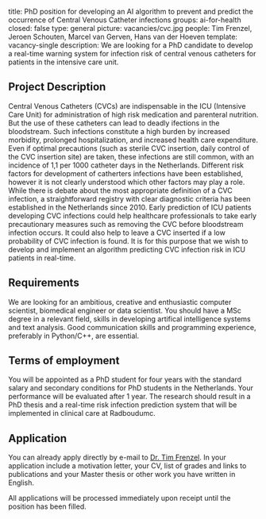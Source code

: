 title: PhD position for developing an AI algorithm to prevent and predict the occurrence of Central Venous Catheter infections
groups: ai-for-health 
closed: false
type: general
picture: vacancies/cvc.jpg
people: Tim Frenzel, Jeroen Schouten, Marcel van Gerven, Hans van der Hoeven
template: vacancy-single
description: We are looking for a PhD candidate to develop a real-time warning system for infection risk of central venous catheters for patients in the intensive care unit.

## Project Description

Central Venous Catheters (CVCs) are indispensable in the ICU (Intensive Care Unit) for administration of high risk medication and parenteral nutrition. But the use of these catheters can lead to deadly ifections in the bloodstream. Such infections constitute a high burden by increased morbidity, prolonged hospitalization, and increased health care expenditure. Even if optimal precautions (such as sterile CVC insertion, daily control of the CVC insertion site) are taken, these infections are still common, with an incidence of 1,1 per 1000 catheter days in the Netherlands. Different risk factors for development of catherters infections have been established, however it is not clearly understood which other factors may play a role. While there is debate about the most appropriate definition of a CVC infection, a straightforward registry with clear diagnostic criteria has been established in the Netherlands since 2010. Early prediction of ICU patients developing CVC infections could help healthcare professionals to take early precautionary measures such as removing the CVC before bloodstream infection occurs. It could also help to leave a CVC inserted if a low probability of CVC infection is found. It is for this purpose that we wish to develop and implement an algorithm predicting CVC infection risk in ICU patients in real-time.

## Requirements

We are looking for an ambitious, creative and enthusiastic computer scientist, biomedical engineer or data scientist. You should have a MSc degree in a relevant field, skills in developing artifical intelligence systems and text analysis. Good communication skills and programming experience, preferably in Python/C++, are essential. 

## Terms of employment

You will be appointed as a PhD student for four years with the standard salary and secondary conditions for PhD students in the Netherlands. Your performance will be evaluated after 1 year. The research should result in a PhD thesis and a real-time risk infection prediction system that will be implemented in clinical care at Radboudumc.

## Application

You can already apply directly by e-mail to [Dr. Tim Frenzel](mailto:Tim.Frenzel@radboudumc.nl). In your application include a motivation letter, your CV, list of grades and links to publications and your Master thesis or other work you have written in English.

All applications will be processed immediately upon receipt until the position has been filled.
